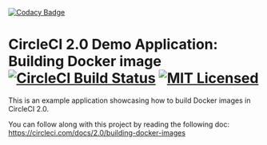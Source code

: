 [![Codacy Badge](https://api.codacy.com/project/badge/Grade/ab9a7a64f19242369f8135c0b48cc422)](https://app.codacy.com/app/lyncos/circleci-demo-docker?utm_source=github.com&utm_medium=referral&utm_content=lyncos/circleci-demo-docker&utm_campaign=Badge_Grade_Settings)
# CircleCI 2.0 Demo Application: Building Docker image [![CircleCI Build Status](https://circleci.com/gh/circleci/cci-demo-docker.svg?style=shield)](https://circleci.com/gh/circleci/cci-demo-docker) [![MIT Licensed](https://img.shields.io/badge/license-MIT-blue.svg)](https://raw.githubusercontent.com/circleci/cci-demo-react/master/LICENSE)

This is an example application showcasing how to build Docker images in CircleCI 2.0.

You can follow along with this project by reading the following doc: https://circleci.com/docs/2.0/building-docker-images
